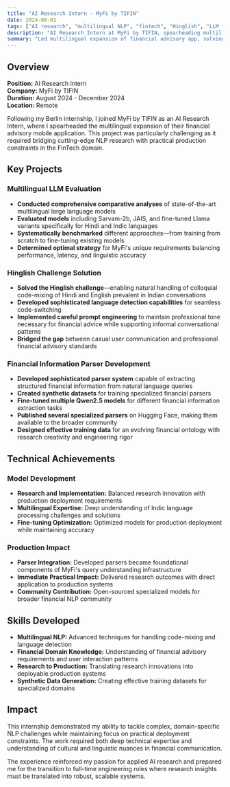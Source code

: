```yaml
---
title: "AI Research Intern - MyFi by TIFIN"
date: 2024-08-01
tags: ["AI research", "multilingual NLP", "fintech", "Hinglish", "LLM fine-tuning"]
description: "AI Research Intern at MyFi by TIFIN, spearheading multilingual expansion of financial advisory mobile application with focus on Hindi and Indic languages."
summary: "Led multilingual expansion of financial advisory app, solving Hinglish challenges and developing specialized financial information parsers published on Hugging Face."
---
```


## Overview

**Position:** AI Research Intern  
**Company:** MyFi by TIFIN  
**Duration:** August 2024 - December 2024  
**Location:** Remote

Following my Berlin internship, I joined MyFi by TIFIN as an AI Research Intern, where I spearheaded the multilingual expansion of their financial advisory mobile application. This project was particularly challenging as it required bridging cutting-edge NLP research with practical production constraints in the FinTech domain.

## Key Projects

### Multilingual LLM Evaluation
- **Conducted comprehensive comparative analyses** of state-of-the-art multilingual large language models
- **Evaluated models** including Sarvam-2b, JAIS, and fine-tuned Llama variants specifically for Hindi and Indic languages
- **Systematically benchmarked** different approaches—from training from scratch to fine-tuning existing models
- **Determined optimal strategy** for MyFi's unique requirements balancing performance, latency, and linguistic accuracy

### Hinglish Challenge Solution
- **Solved the Hinglish challenge**—enabling natural handling of colloquial code-mixing of Hindi and English prevalent in Indian conversations
- **Developed sophisticated language detection capabilities** for seamless code-switching
- **Implemented careful prompt engineering** to maintain professional tone necessary for financial advice while supporting informal conversational patterns
- **Bridged the gap** between casual user communication and professional financial advisory standards

### Financial Information Parser Development
- **Developed sophisticated parser system** capable of extracting structured financial information from natural language queries
- **Created synthetic datasets** for training specialized financial parsers
- **Fine-tuned multiple Qwen2.5 models** for different financial information extraction tasks
- **Published several specialized parsers** on Hugging Face, making them available to the broader community
- **Designed effective training data** for an evolving financial ontology with research creativity and engineering rigor

## Technical Achievements

### Model Development
- **Research and Implementation:** Balanced research innovation with production deployment requirements
- **Multilingual Expertise:** Deep understanding of Indic language processing challenges and solutions
- **Fine-tuning Optimization:** Optimized models for production deployment while maintaining accuracy

### Production Impact
- **Parser Integration:** Developed parsers became foundational components of MyFi's query understanding infrastructure
- **Immediate Practical Impact:** Delivered research outcomes with direct application to production systems
- **Community Contribution:** Open-sourced specialized models for broader financial NLP community

## Skills Developed

- **Multilingual NLP:** Advanced techniques for handling code-mixing and language detection
- **Financial Domain Knowledge:** Understanding of financial advisory requirements and user interaction patterns
- **Research to Production:** Translating research innovations into deployable production systems
- **Synthetic Data Generation:** Creating effective training datasets for specialized domains

## Impact

This internship demonstrated my ability to tackle complex, domain-specific NLP challenges while maintaining focus on practical deployment constraints. The work required both deep technical expertise and understanding of cultural and linguistic nuances in financial communication.

The experience reinforced my passion for applied AI research and prepared me for the transition to full-time engineering roles where research insights must be translated into robust, scalable systems.
